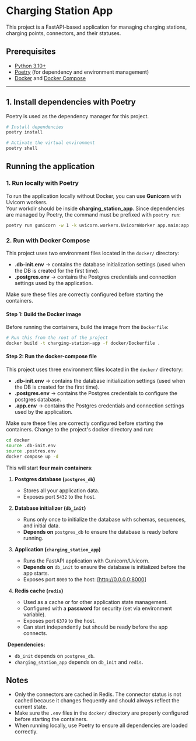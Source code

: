 # Charging Station App

This project is a FastAPI-based application for managing charging stations, charging points, connectors, and their statuses.  

## Prerequisites

- [Python 3.10+](https://www.python.org/downloads/)
- [Poetry](https://python-poetry.org/docs/#installation) (for dependency and environment management)
- [Docker](https://docs.docker.com/get-docker/) and [Docker Compose](https://docs.docker.com/compose/)

---

## 1. Install dependencies with Poetry

Poetry is used as the dependency manager for this project.  

```bash
# Install dependencies
poetry install

# Activate the virtual environment
poetry shell
```
## Running the application
### 1. Run locally with Poetry
To run the application locally without Docker, you can use **Gunicorn** with Uvicorn workers.  
Your workdir should be inside **charging_station_app**.
Since dependencies are managed by Poetry, the command must be prefixed with `poetry run`:

```bash
poetry run gunicorn -w 1 -k uvicorn.workers.UvicornWorker app.main:app
```
### 2. Run with Docker Compose

This project uses two environment files located in the `docker/` directory:

- **.db-init.env** → contains the database initialization settings (used when the DB is created for the first time).  
- **.postgres.env** → contains the Postgres credentials and connection settings used by the application.  

Make sure these files are correctly configured before starting the containers.

#### Step 1: Build the Docker image

Before running the containers, build the image from the `Dockerfile`:
```bash
# Run this from the root of the project
docker build -t charging-station-app -f docker/Dockerfile .
```

#### Step 2: Run the docker-compose file
This project uses three environment files located in the `docker/` directory:

- **.db-init.env** → contains the database initialization settings (used when the DB is created for the first time).  
- **.postgres.env** → contains the Postgres credentials to configure the postgres database.
- **.app.env** → contains the Postgres credentials and connection settings used by the application.  

Make sure these files are correctly configured before starting the containers.
Change to the project's docker directory and run:
   ```bash
   cd docker
   source .db-init.env
   source .postres.env
   docker compose up -d
   ```
This will start **four main containers**:

1. **Postgres database (`postgres_db`)**  
   - Stores all your application data.  
   - Exposes port `5432` to the host.

2. **Database initializer (`db_init`)**  
   - Runs only once to initialize the database with schemas, sequences, and initial data.  
   - **Depends on** `postgres_db` to ensure the database is ready before running.

3. **Application (`charging_station_app`)**  
   - Runs the FastAPI application with Gunicorn/Uvicorn.  
   - **Depends on** `db_init` to ensure the database is initialized before the app starts.  
   - Exposes port `8000` to the host: [http://0.0.0.0:8000]

4. **Redis cache (`redis`)**  
   - Used as a cache or for other application state management.  
   - Configured with a **password** for security (set via environment variable).  
   - Exposes port `6379` to the host.  
   - Can start independently but should be ready before the app connects.

 ️ **Dependencies:**  
 - `db_init` depends on `postgres_db`.  
 - `charging_station_app` depends on `db_init` and `redis`.
 ## Notes
 - Only the connectors are cached in Redis. The connector status is not cached because it changes frequently and should always reflect the current state.
 - Make sure the `.env` files in the `docker/` directory are properly configured before starting the containers.
 - When running locally, use Poetry to ensure all dependencies are loaded correctly.